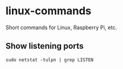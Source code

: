 # linux-commands
Short commands for Linux, Raspberry Pi, etc.

## Show listening ports
 ```sudo netstat -tulpn | grep LISTEN```
 
